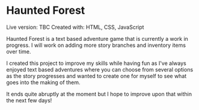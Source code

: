 # Haunted Forest #

Live version: TBC
Created with: HTML, CSS, JavaScript

Haunted Forest is a text based adventure game that is currently a work in progress. I will work on adding more story branches and inventory items over time.

I created this project to improve my skills while having fun as I've always enjoyed text based adventures where you can choose from several options as the story progresses and wanted to create one for myself to see what goes into the making of them.

It ends quite abruptly at the moment but I hope to improve upon that within the next few days!